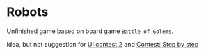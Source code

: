 # Robots
 Unfinished game based on board game `Battle of Golems`.
 
 Idea, but not suggestion for [UI contest 2](https://gamedev.ru/projects/forum/?id=238851) and [Contest: Step by step](https://gamedev.ru/projects/forum/?id=238852)
